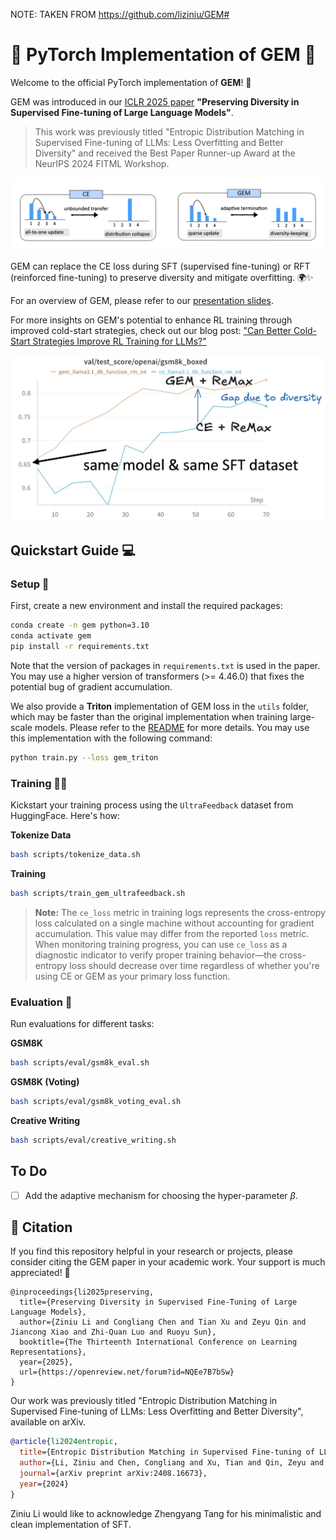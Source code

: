 NOTE: TAKEN FROM https://github.com/liziniu/GEM#

# 🚀 PyTorch Implementation of GEM 🌟

Welcome to the official PyTorch implementation of **GEM**! 🎉

GEM was introduced in our [ICLR 2025 paper](https://openreview.net/forum?id=dulz3WVhMR) **"Preserving Diversity in Supervised Fine-tuning of Large Language Models"**. 

> This work was previously titled "Entropic Distribution Matching in Supervised Fine-tuning of LLMs: Less Overfitting and Better Diversity" and received the Best Paper Runner-up Award at the NeurIPS 2024 FITML Workshop.

<img src='./img/gem_vs_ce.png' width='700'>

GEM can replace the CE loss during SFT (supervised fine-tuning) or RFT (reinforced fine-tuning) to preserve diversity and mitigate overfitting. 🌍✨ 

For an overview of GEM, please refer to our [presentation slides](docs/GEM-2025-03-23.pdf).

For more insights on GEM's potential to enhance RL training through improved cold-start strategies, check out our blog post: ["Can Better Cold-Start Strategies Improve RL Training for LLMs?"](https://tangible-polo-203.notion.site/Can-Better-Cold-Start-Strategies-Improve-RL-Training-for-LLMs-17aa0742a51680828616c867ed53bc6b)

<img src='./img/gem_with_remax.png' width='700'>

## Quickstart Guide 💻

### Setup 🔧

First, create a new environment and install the required packages:

```bash
conda create -n gem python=3.10
conda activate gem
pip install -r requirements.txt
```

Note that the version of packages in `requirements.txt` is used in the paper. You may use a higher version of transformers (>= 4.46.0) that fixes the potential bug of gradient accumulation.

We also provide a **Triton** implementation of GEM loss in the `utils` folder, which may be faster than the original implementation when training large-scale models. Please refer to the [README](utils/README.md) for more details. You may use this implementation with the following command:

```bash
python train.py --loss gem_triton
```


### Training 🏋️‍♂️

Kickstart your training process using the `UltraFeedback` dataset from HuggingFace. Here's how:

**Tokenize Data**

```bash
bash scripts/tokenize_data.sh
```

**Training**

```bash
bash scripts/train_gem_ultrafeedback.sh
```

> **Note:** The `ce_loss` metric in training logs represents the cross-entropy loss calculated on a single machine without accounting for gradient accumulation. This value may differ from the reported `loss` metric. When monitoring training progress, you can use `ce_loss` as a diagnostic indicator to verify proper training behavior—the cross-entropy loss should decrease over time regardless of whether you're using CE or GEM as your primary loss function.

### Evaluation 🧪

Run evaluations for different tasks:

**GSM8K**

```bash 
bash scripts/eval/gsm8k_eval.sh
```

**GSM8K (Voting)**

```bash
bash scripts/eval/gsm8k_voting_eval.sh
```

**Creative Writing**

```bash
bash scripts/eval/creative_writing.sh
```

## To Do

- [ ] Add the adaptive mechanism for choosing the hyper-parameter $\beta$.

## 📜 Citation

If you find this repository helpful in your research or projects, please consider citing the GEM paper in your academic work. Your support is much appreciated! 🙌


```
@inproceedings{li2025preserving,
  title={Preserving Diversity in Supervised Fine-Tuning of Large Language Models},
  author={Ziniu Li and Congliang Chen and Tian Xu and Zeyu Qin and Jiancong Xiao and Zhi-Quan Luo and Ruoyu Sun},
  booktitle={The Thirteenth International Conference on Learning Representations},
  year={2025},
  url={https://openreview.net/forum?id=NQEe7B7bSw}
}
```

Our work was previously titled "Entropic Distribution Matching in Supervised Fine-tuning of LLMs: Less Overfitting and Better Diversity", available on arXiv.

```bibtex
@article{li2024entropic,
  title={Entropic Distribution Matching in Supervised Fine-tuning of LLMs: Less Overfitting and Better Diversity},
  author={Li, Ziniu and Chen, Congliang and Xu, Tian and Qin, Zeyu and Xiao, Jiancong and Sun, Ruoyu and Luo, Zhi-Quan},
  journal={arXiv preprint arXiv:2408.16673},
  year={2024}
}
```

Ziniu Li would like to acknowledge Zhengyang Tang for his minimalistic and clean implementation of SFT.
